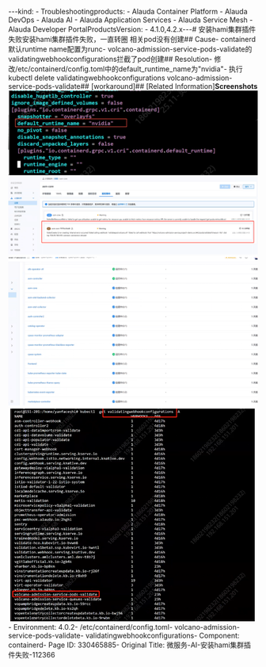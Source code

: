 ---kind:   - Troubleshootingproducts:    - Alauda Container Platform   - Alauda DevOps   - Alauda AI   - Alauda Application Services   - Alauda Service Mesh   - Alauda Developer PortalProductsVersion:   - 4.1.0,4.2.x---<!-- A type of document that involves encountering a fault, diag...it, performing root cause analysis, and providing solutions. --># 安装hami集群插件失败安装hami集群插件失败，一直转圈 相关pod没有创建## Cause- containerd默认runtime name配置为runc- volcano-admission-service-pods-validate的validatingwebhookconfigurations拦截了pod创建## Resolution- 修改/etc/containerd/config.toml中的default_runtime_name为"nvidia"- 执行kubectl delete validatingwebhookconfigurations volcano-admission-service-pods-validate## [workaround]## [Related Information]**Screenshots**![](assets/wei-fu-wu-ai-an-zhuang-hamiji-qun-cha-jian-shi-bai-112366/mceclip0_1751797953637_87h2u.png)![](assets/wei-fu-wu-ai-an-zhuang-hamiji-qun-cha-jian-shi-bai-112366/mceclip1_1751798124231_qs867.png)![](assets/wei-fu-wu-ai-an-zhuang-hamiji-qun-cha-jian-shi-bai-112366/mceclip2_1751798141150_j71rc.png)![](assets/wei-fu-wu-ai-an-zhuang-hamiji-qun-cha-jian-shi-bai-112366/mceclip3_1751798153768_pebh4.png)- Environment: 4.0.2- /etc/containerd/config.toml- volcano-admission-service-pods-validate- validatingwebhookconfigurations- Component: containerd- Page ID: 330465885- Original Title: 微服务-AI-安装hami集群插件失败-112366